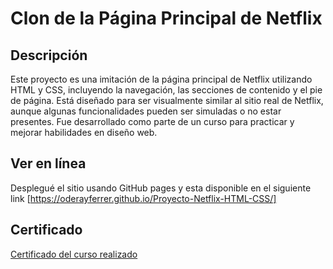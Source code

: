 # Clon de la Página Principal de Netflix

## Descripción
Este proyecto es una imitación de la página principal de Netflix utilizando HTML y CSS, incluyendo la navegación, las secciones de contenido y el pie de página. Está diseñado para ser visualmente similar al sitio real de Netflix, aunque algunas funcionalidades pueden ser simuladas o no estar presentes. Fue desarrollado como parte de un curso para practicar y mejorar habilidades en diseño web.

## Ver en línea
Desplegué el sitio usando GitHub pages y esta disponible en el siguiente link
[https://oderayferrer.github.io/Proyecto-Netflix-HTML-CSS/]

## Certificado 
[Certificado del curso realizado](img/Certificado.pdf)
